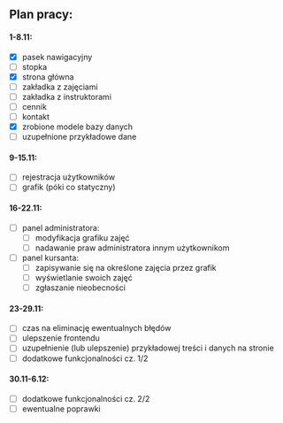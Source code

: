 ## Plan pracy:

#### 1-8.11:
- [x] pasek nawigacyjny
- [ ] stopka
- [x] strona główna
- [ ] zakładka z zajęciami
- [ ] zakładka z instruktorami
- [ ] cennik
- [ ] kontakt
- [x] zrobione modele bazy danych 
- [ ] uzupełnione przykładowe dane

#### 9-15.11:
- [ ] rejestracja użytkowników
- [ ] grafik (póki co statyczny)

#### 16-22.11:
- [ ] panel administratora:
  - [ ] modyfikacja grafiku zajęć
  - [ ] nadawanie praw administratora innym użytkownikom

- [ ] panel kursanta: 
  - [ ] zapisywanie się na określone zajęcia przez grafik
  - [ ] wyświetlanie swoich zajęć
  - [ ] zgłaszanie nieobecności

#### 23-29.11:
- [ ] czas na eliminację ewentualnych błędów
- [ ] ulepszenie frontendu
- [ ] uzupełnienie (lub ulepszenie) przykładowej treści i danych na stronie
- [ ] dodatkowe funkcjonalności cz. 1/2

#### 30.11-6.12:
- [ ] dodatkowe funkcjonalności cz. 2/2
- [ ] ewentualne poprawki

